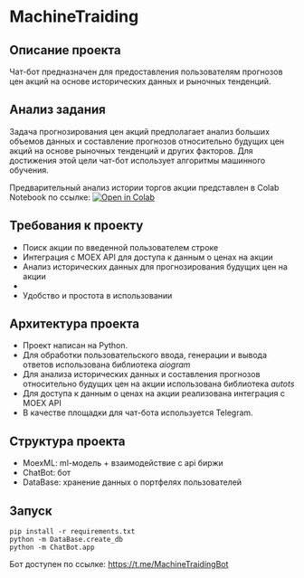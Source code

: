 # MachineTraiding

## Описание проекта
Чат-бот предназначен для предоставления пользователям прогнозов цен акций на основе исторических данных и рыночных тенденций.

## Анализ задания
Задача прогнозирования цен акций предполагает анализ больших объемов данных и составление прогнозов относительно будущих цен акций на основе рыночных тенденций и других факторов. Для достижения этой цели чат-бот использует алгоритмы машинного обучения. 

Предварительный анализ истории торгов акции представлен в Colab Notebook по ссылке: [![Open in Colab](https://colab.research.google.com/assets/colab-badge.svg)](https://drive.google.com/file/d/1JuUK_wvtx-wwW2gfIGfndgVOF9INgMlW/view?usp=sharing)

## Требования к проекту
* Поиск акции по введенной пользователем строке
* Интеграция с MOEX API для доступа к данным о ценах на акции
* Анализ исторических данных для прогнозирования будущих цен на акции
* 
* Удобство и простота в использовании

## Архитектура проекта
* Проект написан на Python.
* Для обработки пользовательского ввода, генерации и вывода ответов использована библиотека _aiogram_
* Для анализа исторических данных и составления прогнозов относительно будущих цен на акции использована библиотека _autots_
* Для доступа к данным о ценах на акции реализована интеграция с MOEX API
* В качестве площадки для чат-бота используется Telegram.

## Структура проекта

* MoexML: ml-модель + взаимодействие с api биржи
* ChatBot: бот
* DataBase: хранение данных о портфелях пользователей
      
## Запуск

    pip install -r requirements.txt
    python -m DataBase.create_db
    python -m ChatBot.app

Бот доступен по ссылке: https://t.me/MachineTraidingBot
